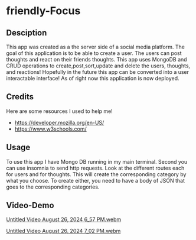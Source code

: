 # friendly-Focus

## Desciption
This app was created as a the server side of a social media platform. The goal of this application is to be able to create a user. The users can post thoughts and react on their friends thoughts. This app uses MongoDB and CRUD operations to create,post,sort,update and delete the users, thoughts, and reactions! Hopefully in the future this app can be converted into a user interactable interface! As of right now this application is now deployed.

## Credits
Here are some resources I used to help me!
* https://developer.mozilla.org/en-US/
* https://www.w3schools.com/
## Usage
To use this app I have Mongo DB running in my main terminal. Second you can use insomnia to send http requests. Look at the different routes each for users and for thoughts. This will create the corresponding category by what you choose. To create either, you need to have a body of JSON that goes to the corresponding categories. 
## Video-Demo
[Untitled Video August 26, 2024 6_57 PM.webm](https://github.com/user-attachments/assets/d7116dc4-d4e6-4f6e-8135-00d3406e32bd)

[Untitled Video August 26, 2024 7_02 PM.webm](https://github.com/user-attachments/assets/050ba2ee-8a4b-47f4-9ea8-42f0bad43b04)
